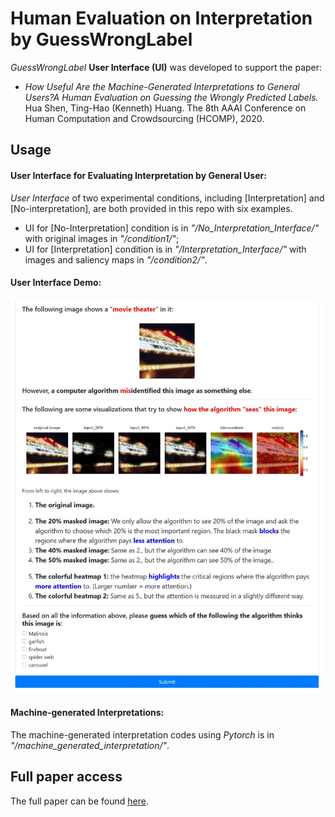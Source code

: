 # Human Evaluation on Interpretation by GuessWrongLabel


*GuessWrongLabel* **User Interface (UI)** was developed to support the paper:

* *How Useful Are the Machine-Generated Interpretations to General Users?A Human Evaluation on Guessing the Wrongly Predicted Labels.*
  Hua Shen, Ting-Hao (Kenneth) Huang.
  The 8th AAAI Conference on Human Computation and Crowdsourcing (HCOMP), 2020.

## Usage

####  User Interface for Evaluating Interpretation by General User:
*User Interface* of two experimental conditions, including [Interpretation] and [No-interpretation], are both provided in this repo with six examples.
* UI for [No-Interpretation] condition is in *"/No_Interpretation_Interface/"* with original images in *"/condition1/"*;
* UI for [Interpretation] condition is in *"/Interpretation_Interface/"* with images and saliency maps in *"/condition2/"*.

####  User Interface Demo:


<img src="UI_Interface_Long.png" alt="drawing" width="500"/>

<!-- ![UI](UI_Interface_Long.png) -->
<!-- <object data="https://github.com/huashen218/GuessWrongLabel/blob/master/UI_Interface_Demo.pdf" type="application/pdf" width="700px" height="700px">
    <embed src="https://github.com/huashen218/GuessWrongLabel/blob/master/UI_Interface_Demo.pdf">
        <p>This browser does not support PDFs. Please download the PDF to view it: <a href="https://github.com/huashen218/GuessWrongLabel/blob/master/UI_Interface_Demo.pdf">Download PDF</a>.</p>
    </embed>
</object> -->

####  Machine-generated Interpretations:
The machine-generated interpretation codes using *Pytorch* is in *"/machine_generated_interpretation/"*.


## Full paper access

The full paper can be found
[here](https://github.com/huashen218/GuessWrongLabel/tree/master).